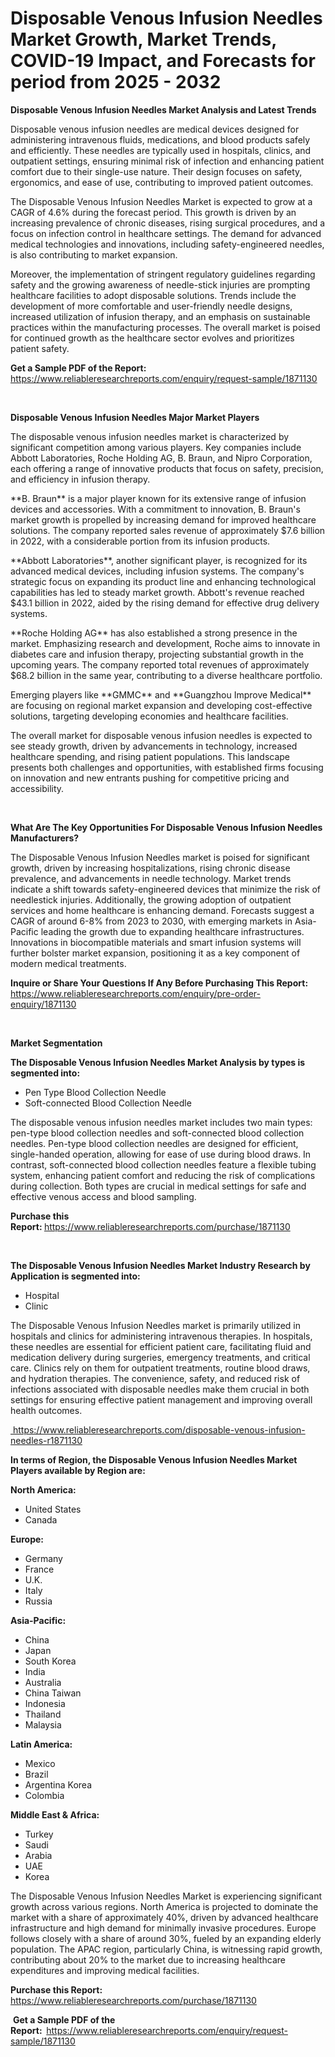 <p><h1>Disposable Venous Infusion Needles Market Growth, Market Trends, COVID-19 Impact, and Forecasts for period from 2025 - 2032</h1></p><p><strong>Disposable Venous Infusion Needles Market Analysis and Latest Trends</strong></p>
<p><p>Disposable venous infusion needles are medical devices designed for administering intravenous fluids, medications, and blood products safely and efficiently. These needles are typically used in hospitals, clinics, and outpatient settings, ensuring minimal risk of infection and enhancing patient comfort due to their single-use nature. Their design focuses on safety, ergonomics, and ease of use, contributing to improved patient outcomes.</p><p>The Disposable Venous Infusion Needles Market is expected to grow at a CAGR of 4.6% during the forecast period. This growth is driven by an increasing prevalence of chronic diseases, rising surgical procedures, and a focus on infection control in healthcare settings. The demand for advanced medical technologies and innovations, including safety-engineered needles, is also contributing to market expansion. </p><p>Moreover, the implementation of stringent regulatory guidelines regarding safety and the growing awareness of needle-stick injuries are prompting healthcare facilities to adopt disposable solutions. Trends include the development of more comfortable and user-friendly needle designs, increased utilization of infusion therapy, and an emphasis on sustainable practices within the manufacturing processes. The overall market is poised for continued growth as the healthcare sector evolves and prioritizes patient safety.</p></p>
<p><strong>Get a Sample PDF of the Report:&nbsp;</strong> <a href="https://www.reliableresearchreports.com/enquiry/request-sample/1871130?utm_campaign=2655&utm_medium=2&utm_source=Github&utm_content=ia&utm_term=14042025&utm_id=disposable-venous-infusion-needles">https://www.reliableresearchreports.com/enquiry/request-sample/1871130</a></p>
<p>&nbsp;</p>
<p><strong>Disposable Venous Infusion Needles Major Market Players</strong></p>
<p><p>The disposable venous infusion needles market is characterized by significant competition among various players. Key companies include Abbott Laboratories, Roche Holding AG, B. Braun, and Nipro Corporation, each offering a range of innovative products that focus on safety, precision, and efficiency in infusion therapy.</p><p>**B. Braun** is a major player known for its extensive range of infusion devices and accessories. With a commitment to innovation, B. Braun's market growth is propelled by increasing demand for improved healthcare solutions. The company reported sales revenue of approximately $7.6 billion in 2022, with a considerable portion from its infusion products.</p><p>**Abbott Laboratories**, another significant player, is recognized for its advanced medical devices, including infusion systems. The company's strategic focus on expanding its product line and enhancing technological capabilities has led to steady market growth. Abbott's revenue reached $43.1 billion in 2022, aided by the rising demand for effective drug delivery systems.</p><p>**Roche Holding AG** has also established a strong presence in the market. Emphasizing research and development, Roche aims to innovate in diabetes care and infusion therapy, projecting substantial growth in the upcoming years. The company reported total revenues of approximately $68.2 billion in the same year, contributing to a diverse healthcare portfolio.</p><p>Emerging players like **GMMC** and **Guangzhou Improve Medical** are focusing on regional market expansion and developing cost-effective solutions, targeting developing economies and healthcare facilities.</p><p>The overall market for disposable venous infusion needles is expected to see steady growth, driven by advancements in technology, increased healthcare spending, and rising patient populations. This landscape presents both challenges and opportunities, with established firms focusing on innovation and new entrants pushing for competitive pricing and accessibility.</p></p>
<p>&nbsp;</p>
<p><strong>What Are The Key Opportunities For Disposable Venous Infusion Needles Manufacturers?</strong></p>
<p><p>The Disposable Venous Infusion Needles market is poised for significant growth, driven by increasing hospitalizations, rising chronic disease prevalence, and advancements in needle technology. Market trends indicate a shift towards safety-engineered devices that minimize the risk of needlestick injuries. Additionally, the growing adoption of outpatient services and home healthcare is enhancing demand. Forecasts suggest a CAGR of around 6-8% from 2023 to 2030, with emerging markets in Asia-Pacific leading the growth due to expanding healthcare infrastructures. Innovations in biocompatible materials and smart infusion systems will further bolster market expansion, positioning it as a key component of modern medical treatments.</p></p>
<p><strong>Inquire or Share Your Questions If Any Before Purchasing This Report:</strong> <a href="https://www.reliableresearchreports.com/enquiry/pre-order-enquiry/1871130?utm_campaign=2655&utm_medium=2&utm_source=Github&utm_content=ia&utm_term=14042025&utm_id=disposable-venous-infusion-needles">https://www.reliableresearchreports.com/enquiry/pre-order-enquiry/1871130</a></p>
<p>&nbsp;</p>
<p><strong>Market Segmentation</strong></p>
<p><strong>The Disposable Venous Infusion Needles Market Analysis by types is segmented into:</strong></p>
<p><ul><li>Pen Type Blood Collection Needle</li><li>Soft-connected Blood Collection Needle</li></ul></p>
<p><p>The disposable venous infusion needles market includes two main types: pen-type blood collection needles and soft-connected blood collection needles. Pen-type blood collection needles are designed for efficient, single-handed operation, allowing for ease of use during blood draws. In contrast, soft-connected blood collection needles feature a flexible tubing system, enhancing patient comfort and reducing the risk of complications during collection. Both types are crucial in medical settings for safe and effective venous access and blood sampling.</p></p>
<p><strong>Purchase this Report:&nbsp;</strong><a href="https://www.reliableresearchreports.com/purchase/1871130?utm_campaign=2655&utm_medium=2&utm_source=Github&utm_content=ia&utm_term=14042025&utm_id=disposable-venous-infusion-needles">https://www.reliableresearchreports.com/purchase/1871130</a></p>
<p>&nbsp;</p>
<p><strong>The Disposable Venous Infusion Needles Market Industry Research by Application is segmented into:</strong></p>
<p><ul><li>Hospital</li><li>Clinic</li></ul></p>
<p><p>The Disposable Venous Infusion Needles market is primarily utilized in hospitals and clinics for administering intravenous therapies. In hospitals, these needles are essential for efficient patient care, facilitating fluid and medication delivery during surgeries, emergency treatments, and critical care. Clinics rely on them for outpatient treatments, routine blood draws, and hydration therapies. The convenience, safety, and reduced risk of infections associated with disposable needles make them crucial in both settings for ensuring effective patient management and improving overall health outcomes.</p></p>
<p><a href="https://www.reliableresearchreports.com/disposable-venous-infusion-needles-r1871130?utm_campaign=2655&utm_medium=2&utm_source=Github&utm_content=ia&utm_term=14042025&utm_id=disposable-venous-infusion-needles">&nbsp;https://www.reliableresearchreports.com/disposable-venous-infusion-needles-r1871130</a></p>
<p><strong>In terms of Region, the Disposable Venous Infusion Needles Market Players available by Region are:</strong></p>
<p>
    <p> <strong> North America: </strong>
        <ul>
            <li>United States</li>
            <li>Canada</li>
        </ul>
        </p> 
    <p> <strong> Europe: </strong>
        <ul>
            <li>Germany</li>
            <li>France</li>
            <li>U.K.</li>
            <li>Italy</li>
            <li>Russia</li>
        </ul>
        </p> 
    <p> <strong> Asia-Pacific: </strong>
        <ul>
            <li>China</li>
            <li>Japan</li>
            <li>South Korea</li>
            <li>India</li>
            <li>Australia</li>
            <li>China Taiwan</li>
            <li>Indonesia</li>
            <li>Thailand</li>
            <li>Malaysia</li>
        </ul>
        </p> 
    <p> <strong> Latin America: </strong>
        <ul>
            <li>Mexico</li>
            <li>Brazil</li>
            <li>Argentina Korea</li>
            <li>Colombia</li>
        </ul>
        </p> 
    <p> <strong> Middle East & Africa: </strong>
        <ul>
            <li>Turkey</li>
            <li>Saudi</li>
            <li>Arabia</li>
            <li>UAE</li>
            <li>Korea</li>
        </ul>
    </p>
    </p>
<p><p>The Disposable Venous Infusion Needles Market is experiencing significant growth across various regions. North America is projected to dominate the market with a share of approximately 40%, driven by advanced healthcare infrastructure and high demand for minimally invasive procedures. Europe follows closely with a share of around 30%, fueled by an expanding elderly population. The APAC region, particularly China, is witnessing rapid growth, contributing about 20% to the market due to increasing healthcare expenditures and improving medical facilities.</p></p>
<p><strong>Purchase this Report: </strong><a href="https://www.reliableresearchreports.com/purchase/1871130?utm_campaign=2655&utm_medium=2&utm_source=Github&utm_content=ia&utm_term=14042025&utm_id=disposable-venous-infusion-needles">https://www.reliableresearchreports.com/purchase/1871130</a></p>
<p>&nbsp;<strong>Get a Sample PDF of the Report:&nbsp;&nbsp;</strong><a href="https://www.reliableresearchreports.com/enquiry/request-sample/1871130?utm_campaign=2655&utm_medium=2&utm_source=Github&utm_content=ia&utm_term=14042025&utm_id=disposable-venous-infusion-needles">https://www.reliableresearchreports.com/enquiry/request-sample/1871130</a></p>
<p><strong></strong></p>
<p><p></p><p></p><p></p></p>